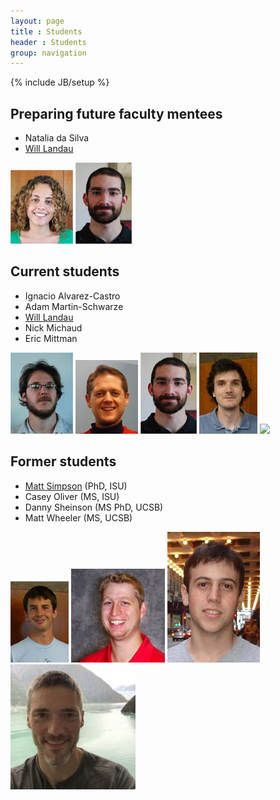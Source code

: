 ```yaml
---
layout: page
title : Students
header : Students
group: navigation
---
```

{% include JB/setup %}

## Preparing future faculty mentees

- Natalia da Silva
- [Will Landau](http://will-landau.com/)

![](student_figs/ndasilva.jpg)
![](student_figs/landau.jpg)

## Current students

- Ignacio Alvarez-Castro 
- Adam Martin-Schwarze
- [Will Landau](http://will-landau.com/)
- Nick Michaud 
- Eric Mittman 

![](student_figs/ialvarez.jpg)
![](student_figs/adamms.jpg)
![](student_figs/landau.jpg)
![](student_figs/michaud.jpg)
![](student_figs/mittman.jpg)

## Former students

- [Matt Simpson](http://www.themattsimpson.com/) (PhD, ISU)
- Casey Oliver (MS, ISU)
- Danny Sheinson (MS PhD, UCSB)
- Matt Wheeler (MS, UCSB)

![](student_figs/simpsonm.jpg)
![](student_figs/oliver.jpg)
![](student_figs/sheinson.jpg)
![](student_figs/wheeler.jpg)
